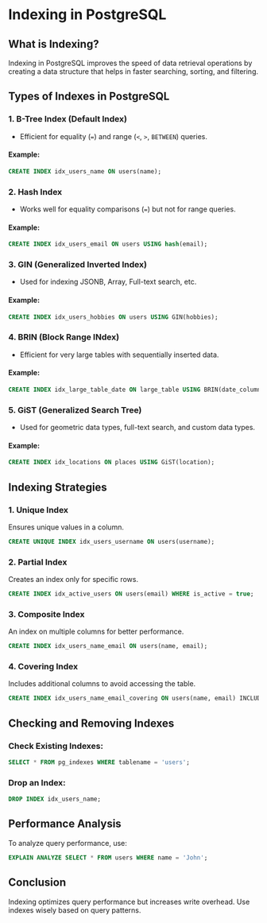 # Indexing in PostgreSQL

## What is Indexing?
Indexing in PostgreSQL improves the speed of data retrieval operations by creating a data structure that helps in faster searching, sorting, and filtering.

## Types of Indexes in PostgreSQL

### 1. **B-Tree Index (Default Index)**
- Efficient for equality (`=`) and range (`<`, `>`, `BETWEEN`) queries.

#### **Example:**
```sql
CREATE INDEX idx_users_name ON users(name);
```

### 2. **Hash Index**
- Works well for equality comparisons (`=`) but not for range queries.

#### **Example:**
```sql
CREATE INDEX idx_users_email ON users USING hash(email);
```

### 3. **GIN (Generalized Inverted Index)**
- Used for indexing JSONB, Array, Full-text search, etc.

#### **Example:**
```sql
CREATE INDEX idx_users_hobbies ON users USING GIN(hobbies);
```

### 4. **BRIN (Block Range INdex)**
- Efficient for very large tables with sequentially inserted data.

#### **Example:**
```sql
CREATE INDEX idx_large_table_date ON large_table USING BRIN(date_column);
```

### 5. **GiST (Generalized Search Tree)**
- Used for geometric data types, full-text search, and custom data types.

#### **Example:**
```sql
CREATE INDEX idx_locations ON places USING GiST(location);
```

## Indexing Strategies

### **1. Unique Index**
Ensures unique values in a column.
```sql
CREATE UNIQUE INDEX idx_users_username ON users(username);
```

### **2. Partial Index**
Creates an index only for specific rows.
```sql
CREATE INDEX idx_active_users ON users(email) WHERE is_active = true;
```

### **3. Composite Index**
An index on multiple columns for better performance.
```sql
CREATE INDEX idx_users_name_email ON users(name, email);
```

### **4. Covering Index**
Includes additional columns to avoid accessing the table.
```sql
CREATE INDEX idx_users_name_email_covering ON users(name, email) INCLUDE (age);
```

## Checking and Removing Indexes
### **Check Existing Indexes:**
```sql
SELECT * FROM pg_indexes WHERE tablename = 'users';
```

### **Drop an Index:**
```sql
DROP INDEX idx_users_name;
```

## Performance Analysis
To analyze query performance, use:
```sql
EXPLAIN ANALYZE SELECT * FROM users WHERE name = 'John';
```

## Conclusion
Indexing optimizes query performance but increases write overhead. Use indexes wisely based on query patterns.

